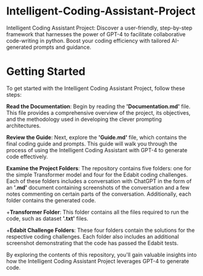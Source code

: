 # Intelligent-Coding-Assistant-Project
Intelligent Coding Assistant Project: Discover a user-friendly, step-by-step framework that harnesses the power of GPT-4 to facilitate collaborative code-writing in python. Boost your coding efficiency with tailored AI-generated prompts and guidance.

# Getting Started

To get started with the Intelligent Coding Assistant Project, follow these steps:

**Read the Documentation**: Begin by reading the **'Documentation.md'** file. This file provides a comprehensive overview of the project, its objectives, and the methodology used in developing the clever prompting architectures.

**Review the Guide**: Next, explore the **'Guide.md'** file, which contains the final coding guide and prompts. This guide will walk you through the process of using the Intelligent Coding Assistant with GPT-4 to generate code effectively.

**Examine the Project Folders**: The repository contains five folders: one for the simple Transformer model and four for the Edabit coding challenges. Each of these folders includes a conversation with ChatGPT in the form of an **'.md'** document containing screenshots of the conversation and a few notes commenting on certain parts of the conversation. Additionally, each folder contains the generated code.

+**Transformer Folder**: This folder contains all the files required to run the code, such as dataset **'.txt'** files.

+**Edabit Challenge Folders**: These four folders contain the solutions for the respective coding challenges. Each folder also includes an additional screenshot demonstrating that the code has passed the Edabit tests.

By exploring the contents of this repository, you'll gain valuable insights into how the Intelligent Coding Assistant Project leverages GPT-4 to generate code.
